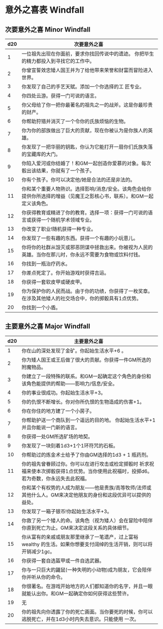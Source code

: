 # 意外之喜表 Windfall

## 次要意外之喜 Minor Windfall

<table>
<thead>
<tr class="header">
<th>d20</th>
<th>次要意外之喜</th>
</tr>
</thead>
<tbody>
<tr class="odd">
<td>1</td>
<td>一位祖先出现在你面前，要求你找回传说中的遗迹。
你把毕生的精力都投入到寻找它的工作中。</td>
</tr>
<tr class="even">
<td>2</td>
<td>你曾宣誓效忠矮人国王并为了给他带来荣誉和财富而冒险进入世界。</td>
</tr>
<tr class="odd">
<td>3</td>
<td>你发现了自己的手艺天赋。添加一个你选择的工 匠专业。</td>
</tr>
<tr class="even">
<td>4</td>
<td>你四处云游。获得一门可说的语言。</td>
</tr>
<tr class="odd">
<td>5</td>
<td>你父母给了你一把你最著名的祖先之一的战斧。这是你最珍贵的财产。</td>
</tr>
<tr class="even">
<td>6</td>
<td>你帮助狩猎并消灭了一个令你的氏族烦恼的生物。</td>
</tr>
<tr class="odd">
<td>7</td>
<td>你为你的部族做出了巨大的贡献，现在你被认为是你族人的英雄。</td>
</tr>
<tr class="even">
<td>8</td>
<td>你发现了一把华丽的钥匙，你认为它能打开一扇你们氏族失落的宝藏库的大门。</td>
</tr>
<tr class="odd">
<td>9</td>
<td>你陷入爱河或你结婚了！和GM一起创造你爱慕的对象。每次骰出该结果，你就有了一个孩子。</td>
</tr>
<tr class="even">
<td>10</td>
<td>你有个孩子。你可以决定他/她是合法的还是非法的。</td>
</tr>
<tr class="odd">
<td>11</td>
<td>你和某个重要人物熟识。选择影响/消息/安全。该角色会给你提供你所选择的增益（见魔王之影核心书，联系）。和GM一起定义该角色。</td>
</tr>
<tr class="even">
<td>12</td>
<td>你获得教育或精进了你的教育。选择一项：获得一门可说的语言或获得一个随机学术领域专业。</td>
</tr>
<tr class="odd">
<td>13</td>
<td>你改变了职业!随机获得一种专业。</td>
</tr>
<tr class="even">
<td>14</td>
<td>你发现了一些有趣的东西。获得一个有趣的小玩意儿。</td>
</tr>
<tr class="odd">
<td>15</td>
<td>你将你的社群从毁灭或邪恶阴谋中拯救出来。你被视为人民的英雄。当你在那儿时，你永远不需要为食物或饮料付钱。</td>
</tr>
<tr class="even">
<td>16</td>
<td>你找到一瓶治疗药水。</td>
</tr>
<tr class="odd">
<td>17</td>
<td>你差点死定了。你开始游戏时获得吉运。</td>
</tr>
<tr class="even">
<td>18</td>
<td>你获得一套软皮甲或硬皮甲。</td>
</tr>
<tr class="odd">
<td>19</td>
<td>你为保护你的人民而战。由于你的功绩，你获得了一枚奖章。在涉及其他矮人的社交场合中，你的掷骰具有1点优势。</td>
</tr>
<tr class="even">
<td>20</td>
<td>你找到一个小盾。</td>
</tr>
</tbody>
</table>

## 主要意外之喜 Major Windfall

<table>
<thead>
<tr class="header">
<th>d20</th>
<th>主要意外之喜</th>
</tr>
</thead>
<tbody>
<tr class="odd">
<td>1</td>
<td>你在山的深处发现了金矿。你起始生活水平+6 。</td>
</tr>
<tr class="even">
<td>2</td>
<td>你为矮人国王或王后做了很大的贡献。你获得一件GM所选的附魔物品。</td>
</tr>
<tr class="odd">
<td>3</td>
<td>你建立了一段特殊的联系。和GM一起确定这个角色的身份和该角色能提供的帮助——影响力/信息/安全。</td>
</tr>
<tr class="even">
<td>4</td>
<td>你的事业很成功。你起始生活水平+3。</td>
</tr>
<tr class="odd">
<td>5</td>
<td>你的仇恨不断增长。你对你所仇恨的生物造成的伤害+1。</td>
</tr>
<tr class="even">
<td>6</td>
<td>你在你住的地方建了一个小房子。</td>
</tr>
<tr class="odd">
<td>7</td>
<td>你帮助护送一个商队到一个遥远的目的地。
你起始生活水平+1并且你能说一门新的语言。</td>
</tr>
<tr class="even">
<td>8</td>
<td>你获得一处GM所选矿场的地契。</td>
</tr>
<tr class="odd">
<td>9</td>
<td>你发现了一块刻着1d3+1个1环符咒的石板。</td>
</tr>
<tr class="even">
<td>10</td>
<td>你帮助过的炼金术士给予了你由GM选择的1d3 + 1 瓶药剂。</td>
</tr>
<tr class="odd">
<td>11</td>
<td>你的祖先曾眷顾过你。你可以在进行攻击或检定掷骰时
祈求祝福来使本次掷骰获得1点优势。当你使用此祝福时，投掷d6。若为奇数，你永远失去此祝福。</td>
</tr>
<tr class="even">
<td>12</td>
<td>你和某个有权势的人成为朋友——他是贵族/高等牧师/法师或其他什么人。GM来决定他朋友的身份和这段优异可以提供的益处。</td>
</tr>
<tr class="odd">
<td>13</td>
<td>你发现了一箱子银币!你起始生活水平+3。</td>
</tr>
<tr class="even">
<td>14</td>
<td>你救了另一个矮人的命。该角色（视为矮人）会在冒险中陪伴你直到死亡为止。GM来决定这段关系的具体细节。</td>
</tr>
<tr class="odd">
<td>15</td>
<td>你从富有的亲戚或朋友那里继承了一笔遗产，过上富裕 wealthy
的生活。如果你想要支付阔绰的生活开销，则可以将开销减少1gc。</td>
</tr>
<tr class="even">
<td>16</td>
<td>你获得一套自选盔甲或一件自选武器。</td>
</tr>
<tr class="odd">
<td>17</td>
<td>你与一只巨大的鼹鼠(一种失明的小动物)成为朋友，它会陪伴你并听从你的命令。</td>
</tr>
<tr class="even">
<td>18</td>
<td>你很著名。在游戏开始地方的人们都知道你的名字，并且一眼就能认出你。和GM一起确定你如何获得这些赞许。</td>
</tr>
<tr class="odd">
<td>19</td>
<td>无</td>
</tr>
<tr class="even">
<td>20</td>
<td>你的祖先向你透露了你的死亡画面。当你要死的时候，你可以逃脱死亡，并在1d3小时内失去意识。只能使用
一次。</td>
</tr>
</tbody>
</table>
